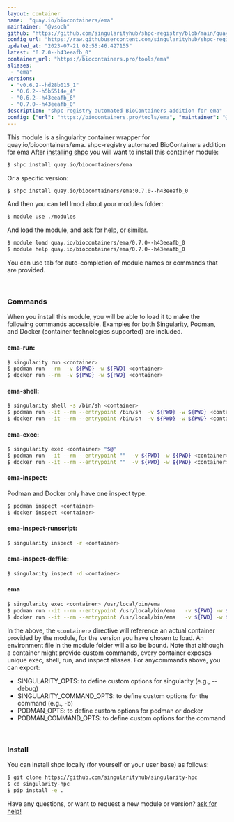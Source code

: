 ```yaml
---
layout: container
name:  "quay.io/biocontainers/ema"
maintainer: "@vsoch"
github: "https://github.com/singularityhub/shpc-registry/blob/main/quay.io/biocontainers/ema/container.yaml"
config_url: "https://raw.githubusercontent.com/singularityhub/shpc-registry/main/quay.io/biocontainers/ema/container.yaml"
updated_at: "2023-07-21 02:55:46.427155"
latest: "0.7.0--h43eeafb_0"
container_url: "https://biocontainers.pro/tools/ema"
aliases:
 - "ema"
versions:
 - "v0.6.2--hd28b015_1"
 - "0.6.2--h5b5514e_4"
 - "0.6.2--h43eeafb_6"
 - "0.7.0--h43eeafb_0"
description: "shpc-registry automated BioContainers addition for ema"
config: {"url": "https://biocontainers.pro/tools/ema", "maintainer": "@vsoch", "description": "shpc-registry automated BioContainers addition for ema", "latest": {"0.7.0--h43eeafb_0": "sha256:e531801356a0b342fd88b3913216ddd7bcc9069e9df1645937cde90fcb88abe9"}, "tags": {"v0.6.2--hd28b015_1": "sha256:538157206506c51fe9dab97d4787f43b1217164a24282d1381be119a05d72bad", "0.6.2--h5b5514e_4": "sha256:6fc471216c51fe15f4266fd787c0fbf31dd267ef83cfa1f953cb723982bb99f9", "0.6.2--h43eeafb_6": "sha256:e5eae3e3a74d3d34ed8ba4a93ef68a41428185b05d0b8ff9c727cbc59813f248", "0.7.0--h43eeafb_0": "sha256:e531801356a0b342fd88b3913216ddd7bcc9069e9df1645937cde90fcb88abe9"}, "docker": "quay.io/biocontainers/ema", "aliases": {"ema": "/usr/local/bin/ema"}}
---
```


This module is a singularity container wrapper for quay.io/biocontainers/ema.
shpc-registry automated BioContainers addition for ema
After [installing shpc](#install) you will want to install this container module:


```bash
$ shpc install quay.io/biocontainers/ema
```

Or a specific version:

```bash
$ shpc install quay.io/biocontainers/ema:0.7.0--h43eeafb_0
```

And then you can tell lmod about your modules folder:

```bash
$ module use ./modules
```

And load the module, and ask for help, or similar.

```bash
$ module load quay.io/biocontainers/ema/0.7.0--h43eeafb_0
$ module help quay.io/biocontainers/ema/0.7.0--h43eeafb_0
```

You can use tab for auto-completion of module names or commands that are provided.

<br>

### Commands

When you install this module, you will be able to load it to make the following commands accessible.
Examples for both Singularity, Podman, and Docker (container technologies supported) are included.

#### ema-run:

```bash
$ singularity run <container>
$ podman run --rm  -v ${PWD} -w ${PWD} <container>
$ docker run --rm  -v ${PWD} -w ${PWD} <container>
```

#### ema-shell:

```bash
$ singularity shell -s /bin/sh <container>
$ podman run --it --rm --entrypoint /bin/sh  -v ${PWD} -w ${PWD} <container>
$ docker run --it --rm --entrypoint /bin/sh  -v ${PWD} -w ${PWD} <container>
```

#### ema-exec:

```bash
$ singularity exec <container> "$@"
$ podman run --it --rm --entrypoint ""  -v ${PWD} -w ${PWD} <container> "$@"
$ docker run --it --rm --entrypoint ""  -v ${PWD} -w ${PWD} <container> "$@"
```

#### ema-inspect:

Podman and Docker only have one inspect type.

```bash
$ podman inspect <container>
$ docker inspect <container>
```

#### ema-inspect-runscript:

```bash
$ singularity inspect -r <container>
```

#### ema-inspect-deffile:

```bash
$ singularity inspect -d <container>
```


#### ema

```bash
$ singularity exec <container> /usr/local/bin/ema
$ podman run --it --rm --entrypoint /usr/local/bin/ema   -v ${PWD} -w ${PWD} <container> -c " $@"
$ docker run --it --rm --entrypoint /usr/local/bin/ema   -v ${PWD} -w ${PWD} <container> -c " $@"
```



In the above, the `<container>` directive will reference an actual container provided
by the module, for the version you have chosen to load. An environment file in the
module folder will also be bound. Note that although a container
might provide custom commands, every container exposes unique exec, shell, run, and
inspect aliases. For anycommands above, you can export:

 - SINGULARITY_OPTS: to define custom options for singularity (e.g., --debug)
 - SINGULARITY_COMMAND_OPTS: to define custom options for the command (e.g., -b)
 - PODMAN_OPTS: to define custom options for podman or docker
 - PODMAN_COMMAND_OPTS: to define custom options for the command

<br>

### Install

You can install shpc locally (for yourself or your user base) as follows:

```bash
$ git clone https://github.com/singularityhub/singularity-hpc
$ cd singularity-hpc
$ pip install -e .
```

Have any questions, or want to request a new module or version? [ask for help!](https://github.com/singularityhub/singularity-hpc/issues)